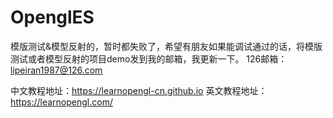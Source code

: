 # OpenglES
模版测试&模型反射的，暂时都失败了，希望有朋友如果能调试通过的话，将模版测试或者模型反射的项目demo发到我的邮箱，我更新一下。
126邮箱：lipeiran1987@126.com

中文教程地址：https://learnopengl-cn.github.io
英文教程地址：https://learnopengl.com/
